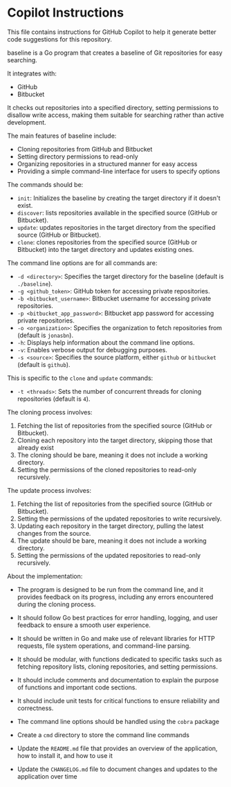 # Copilot Instructions

This file contains instructions for GitHub Copilot to help it generate better code suggestions for this repository.

baseline is a Go program that creates a baseline of Git repositories for easy searching.

It integrates with:

- GitHub
- Bitbucket

It checks out repositories into a specified directory, setting permissions to disallow write access, making them suitable for searching rather than active development.

The main features of baseline include:

- Cloning repositories from GitHub and Bitbucket
- Setting directory permissions to read-only
- Organizing repositories in a structured manner for easy access
- Providing a simple command-line interface for users to specify options

The commands should be:

- `init`: Initializes the baseline by creating the target directory if it doesn't exist.
- `discover`: lists repositories available in the specified source (GitHub or Bitbucket).
- `update`: updates repositories in the target directory from the specified source (GitHub or Bitbucket).
- `clone`: clones repositories from the specified source (GitHub or Bitbucket) into the target directory and updates existing ones.

The command line options are for all commands are:

- `-d <directory>`: Specifies the target directory for the baseline (default is `./baseline`).
- `-g <github_token>`: GitHub token for accessing private repositories.
- `-b <bitbucket_username>`: Bitbucket username for accessing private repositories.
- `-p <bitbucket_app_password>`: Bitbucket app password for accessing private repositories.
- `-o <organization>`: Specifies the organization to fetch repositories from (default is `jonasbn`).
- `-h`: Displays help information about the command line options.
- `-v`: Enables verbose output for debugging purposes.
- `-s <source>`: Specifies the source platform, either `github` or `bitbucket` (default is `github`).

This is specific to the `clone` and `update` commands:

- `-t <threads>`: Sets the number of concurrent threads for cloning repositories (default is `4`).

The cloning process involves:

1. Fetching the list of repositories from the specified source (GitHub or Bitbucket).
2. Cloning each repository into the target directory, skipping those that already exist
3. The cloning should be bare, meaning it does not include a working directory.
4. Setting the permissions of the cloned repositories to read-only recursively.

The update process involves:

1. Fetching the list of repositories from the specified source (GitHub or Bitbucket).
2. Setting the permissions of the updated repositories to write recursively.
3. Updating each repository in the target directory, pulling the latest changes from the source.
4. The update should be bare, meaning it does not include a working directory.
5. Setting the permissions of the updated repositories to read-only recursively.

About the implementation:

- The program is designed to be run from the command line, and it provides feedback on its progress, including any errors encountered during the cloning process.

- It should follow Go best practices for error handling, logging, and user feedback to ensure a smooth user experience.

- It should be written in Go and make use of relevant libraries for HTTP requests, file system operations, and command-line parsing.

- It should be modular, with functions dedicated to specific tasks such as fetching repository lists, cloning repositories, and setting permissions.

- It should include comments and documentation to explain the purpose of functions and important code sections.

- It should include unit tests for critical functions to ensure reliability and correctness.

- The command line options should be handled using the `cobra` package

- Create a `cmd` directory to store the command line commands

- Update the `README.md` file that provides an overview of the application, how to install it, and how to use it
- Update the `CHANGELOG.md` file to document changes and updates to the application over time